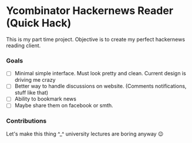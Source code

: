 # Ycombinator Hackernews Reader (Quick Hack)

This is my part time project. Objective is to create my perfect hackernews reading client.

### Goals
- [ ] Minimal simple interface. Must look pretty and clean. Current design is driving me crazy
- [ ] Better way to handle discussions on website. (Comments notifications, stuff like that)
- [ ] Ability to bookmark news
- [ ] Maybe share them on facebook or smth.

### Contributions
Let's make this thing ^_^ university lectures are boring anyway :wink:

